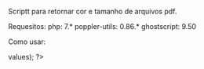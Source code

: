 Scriptt para retornar cor e tamanho de arquivos pdf.

Requesitos:
php:            7.*
poppler-utils:  0.86.*
ghostscript:    9.50


Como usar:
<?php
    $get = new ColorSz("file.pdf");     
    $values = json_decode($pdf->values);
?>